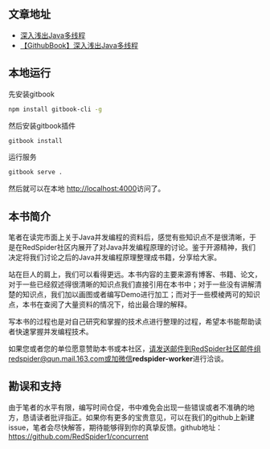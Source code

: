 ## 文章地址
- [深入浅出Java多线程](http://concurrent.redspider.group/RedSpider.html)
- [【GithubBook】深入浅出Java多线程](https://redspider.gitbook.io/concurrent/)

## 本地运行

先安装gitbook

```bash
npm install gitbook-cli -g
```

然后安装gitbook插件

```bash
gitbook install
```

运行服务

```bash
gitbook serve .
```

然后就可以在本地 [http://localhost:4000](http://localhost:4000)访问了。

## 本书简介

笔者在读完市面上关于Java并发编程的资料后，感觉有些知识点不是很清晰，于是在RedSpider社区内展开了对Java并发编程原理的讨论。鉴于开源精神，我们决定将我们讨论之后的Java并发编程原理整理成书籍，分享给大家。

站在巨人的肩上，我们可以看得更远。本书内容的主要来源有博客、书籍、论文，对于一些已经叙述得很清晰的知识点我们直接引用在本书中；对于一些没有讲解清楚的知识点，我们加以画图或者编写Demo进行加工；而对于一些模棱两可的知识点，本书在查阅了大量资料的情况下，给出最合理的解释。

写本书的过程也是对自己研究和掌握的技术点进行整理的过程，希望本书能帮助读者快速掌握并发编程技术。

如果您或者您的单位愿意赞助本书或本社区，请发送邮件到RedSpider社区邮件组redspider@qun.mail.163.com或加微信**redspider-worker**进行洽谈。

## 勘误和支持 

由于笔者的水平有限，编写时间仓促，书中难免会出现一些错误或者不准确的地方，恳请读者批评指正。如果你有更多的宝贵意见，可以在我们的github上新建issue，笔者会尽快解答，期待能够得到你的真挚反馈。github地址：https://github.com/RedSpider1/concurrent
